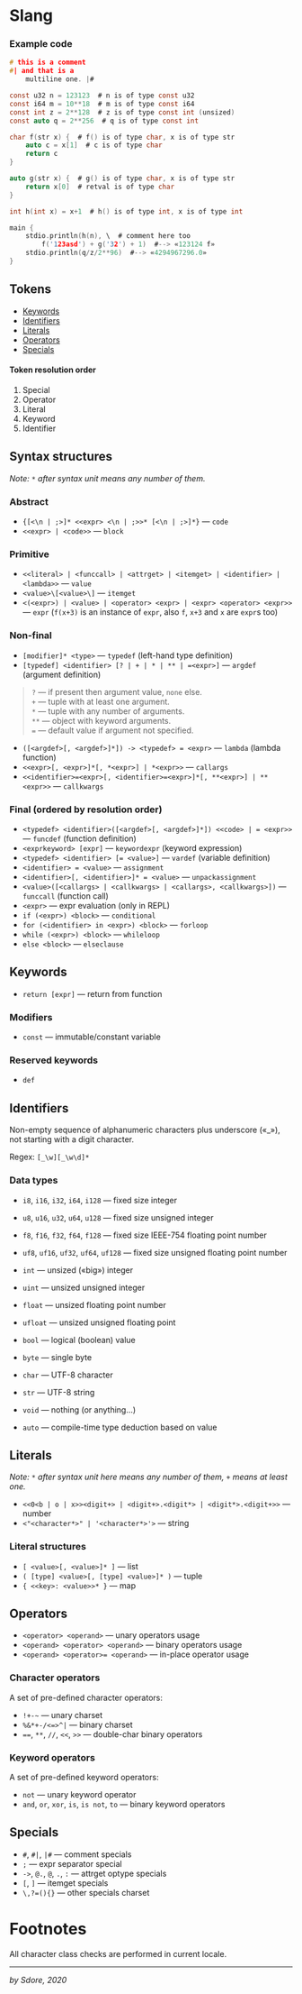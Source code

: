 # Slang 
<!-- <font size=0>(June, 30 12:04 AM draft)</font> -->

### Example code
<!-- TODO: Slang syntax highlighting -->
```c
# this is a comment
#| and that is a
	multiline one. |#

const u32 n = 123123  # n is of type const u32
const i64 m = 10**18  # m is of type const i64
const int z = 2**128  # z is of type const int (unsized)
const auto q = 2**256  # q is of type const int

char f(str x) {  # f() is of type char, x is of type str
	auto c = x[1]  # c is of type char
	return c
}

auto g(str x) {  # g() is of type char, x is of type str
	return x[0]  # retval is of type char
}

int h(int x) = x+1  # h() is of type int, x is of type int

main {
	stdio.println(h(n), \  # comment here too
		f('123asd') + g('32') + 1)  #--> «123124 f»
	stdio.println(q/z/2**96)  #--> «4294967296.0»
}
```

## Tokens

* [Keywords](#Keywords)
* [Identifiers](#Identifiers)
* [Literals](#Literals)
* [Operators](#Operators)
* [Specials](#Specials)

#### Token resolution order

1. Special
2. Operator
3. Literal
4. Keyword
5. Identifier

## Syntax structures

_Note: `*` after syntax unit means any number of them._

### Abstract

* `{[<\n | ;>]* <<expr> <\n | ;>>* [<\n | ;>]*}` — `code`
* `<<expr> | <code>>` — `block`

### Primitive

* `<<literal> | <funccall> | <attrget> | <itemget> | <identifier> | <lambda>>` — `value`
* `<value>\[<value>\]` — `itemget`
* `<(<expr>) | <value> | <operator> <expr> | <expr> <operator> <expr>>` — `expr` (`f(x+3)` is an instance of `expr`, also `f`, `x+3` and `x` are `expr`s too)

### Non-final

* `[modifier]* <type>` — `typedef` (left-hand type definition)
* `[typedef] <identifier> [? | + | * | ** | =<expr>]` — `argdef` (argument definition)
 > `?` — if present then argument value, `none` else.<br>
 > `+` — tuple with at least one argument.<br>
 > `*` — tuple with any number of arguments.<br>
 > `**` — object with keyword arguments.<br>
 > `=` — default value if argument not specified.
* `([<argdef>[, <argdef>]*]) -> <typedef> = <expr>` — `lambda` (lambda function)
* `<<expr>[, <expr>]*[, *<expr>] | *<expr>>` — `callargs`
* `<<identifier>=<expr>[, <identifier>=<expr>]*[, **<expr>] | **<expr>>` — `callkwargs`

### Final (ordered by resolution order)

* `<typedef> <identifier>([<argdef>[, <argdef>]*]) <<code> | = <expr>>` — `funcdef` (function definition)
* `<exprkeyword> [expr]` — `keywordexpr` (keyword expression)
* `<typedef> <identifier> [= <value>]` — `vardef` (variable definition)
* `<identifier> = <value>` — `assignment`
* `<identifier>[, <identifier>]* = <value>` — `unpackassignment`
* `<value>([<callargs> | <callkwargs> | <callargs>, <callkwargs>])` — `funccall` (function call)
* `<expr>` — expr evaluation (only in REPL)
* `if (<expr>) <block>` — `conditional`
* `for (<identifier> in <expr>) <block>` — `forloop`
* `while (<expr>) <block>` — `whileloop`
* `else <block>` — `elseclause`

## Keywords

* `return [expr]` — return from function

### Modifiers

* `const` — immutable/constant variable

### Reserved keywords

* `def`

## Identifiers

Non-empty sequence of alphanumeric characters plus underscore («_»), not starting with a digit character.

Regex: `[_\w][_\w\d]*`

### Data types

* `i8`, `i16`, `i32`, `i64`, `i128` — fixed size integer
* `u8`, `u16`, `u32`, `u64`, `u128` — fixed size unsigned integer
* `f8`, `f16`, `f32`, `f64`, `f128` — fixed size IEEE-754 floating point number
* `uf8`, `uf16`, `uf32`, `uf64`, `uf128` — fixed size unsigned floating point number
* `int` — unsized («big») integer
* `uint` — unsized unsigned integer
* `float` — unsized floating point number
* `ufloat` — unsized unsigned floating point
* `bool` — logical (boolean) value
* `byte` — single byte
* `char` — UTF-8 character
* `str` — UTF-8 string
* `void` — nothing (or anything...)

* `auto` — compile-time type deduction based on value

## Literals

_Note: `*` after syntax unit here means any number of them, `+` means at least one._

* `<<0<b | o | x>><digit+> | <digit+>.<digit*> | <digit*>.<digit+>>` — number
* `<"<character*>" | '<character*>'>` — string

### Literal structures

* `[ <value>[, <value>]* ]` — list
* `( [type] <value>[, [type] <value>]* )` — tuple
* `{ <<key>: <value>>* }` — map

## Operators

* `<operator> <operand>` — unary operators usage
* `<operand> <operator> <operand>` — binary operators usage
* `<operand> <operator>= <operand>` — in-place operator usage

### Character operators

A set of pre-defined character operators:

* `!+-~` — unary charset
* `%&*+-/<=>^|` — binary charset
* `==`, `**`, `//`, `<<`, `>>` — double-char binary operators

### Keyword operators

A set of pre-defined keyword operators:

* `not` — unary keyword operator
* `and`, `or`, `xor`, `is`, `is not`, `to` — binary keyword operators

## Specials

* `#`, `#|`, `|#` — comment specials
* `;` — expr separator special
* `->`, `@.`, `@`, `.`, `:` — attrget optype specials
* `[`, `]` — itemget specials
* `\,?=(){}` — other specials charset

# Footnotes

All character class checks are performed in current locale.

---
_by Sdore, 2020_
